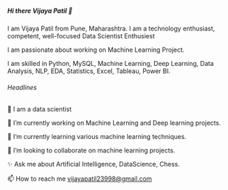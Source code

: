 ##### Hi there Vijaya Patil 👋

I am Vijaya Patil from Pune, Maharashtra. I am a technology enthusiast, competent, well-focused Data Scientist Enthusiest

I am passionate about working on Machine Learning Project.

I am skilled in Python, MySQL, Machine Learning, Deep Learning, Data Analysis, NLP, EDA, Statistics, Excel, Tableau, Power BI.


###### Headlines

👋 I am a data scientist

👀 I’m currently working on Machine Learning and Deep learning projects.

🌱 I’m currently learning various machine learning techniques.

💞️ I’m looking to collaborate on machine learning projects.

✨ Ask me about Artificial Intelligence, DataScience, Chess.

📫 How to reach me vijayapatil23998@gmail.com
